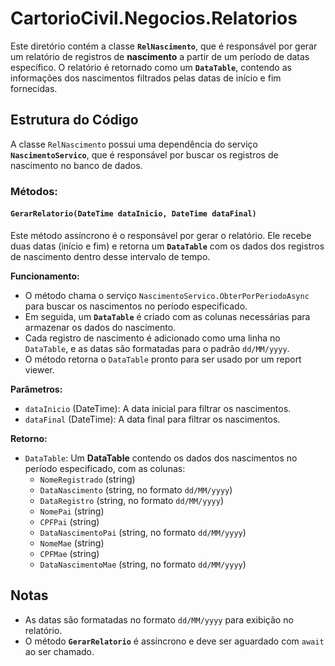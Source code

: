 # CartorioCivil.Negocios.Relatorios

Este diretório contém a classe **`RelNascimento`**, que é responsável por gerar um relatório de registros de **nascimento** a partir de um período de datas específico. O relatório é retornado como um **`DataTable`**, contendo as informações dos nascimentos filtrados pelas datas de início e fim fornecidas.

## Estrutura do Código

A classe `RelNascimento` possui uma dependência do serviço **`NascimentoServico`**, que é responsável por buscar os registros de nascimento no banco de dados.

### Métodos:

#### `GerarRelatorio(DateTime dataInicio, DateTime dataFinal)`

Este método assíncrono é o responsável por gerar o relatório. Ele recebe duas datas (início e fim) e retorna um **`DataTable`** com os dados dos registros de nascimento dentro desse intervalo de tempo.

**Funcionamento:**
- O método chama o serviço `NascimentoServico.ObterPorPeriodoAsync` para buscar os nascimentos no período especificado.
- Em seguida, um **`DataTable`** é criado com as colunas necessárias para armazenar os dados do nascimento.
- Cada registro de nascimento é adicionado como uma linha no `DataTable`, e as datas são formatadas para o padrão `dd/MM/yyyy`.
- O método retorna o `DataTable` pronto para ser usado por um report viewer.

**Parâmetros:**
- `dataInicio` (DateTime): A data inicial para filtrar os nascimentos.
- `dataFinal` (DateTime): A data final para filtrar os nascimentos.

**Retorno:**
- `DataTable`: Um **DataTable** contendo os dados dos nascimentos no período especificado, com as colunas:
  - `NomeRegistrado` (string)
  - `DataNascimento` (string, no formato `dd/MM/yyyy`)
  - `DataRegistro` (string, no formato `dd/MM/yyyy`)
  - `NomePai` (string)
  - `CPFPai` (string)
  - `DataNascimentoPai` (string, no formato `dd/MM/yyyy`)
  - `NomeMae` (string)
  - `CPFMae` (string)
  - `DataNascimentoMae` (string, no formato `dd/MM/yyyy`)

## Notas

- As datas são formatadas no formato `dd/MM/yyyy` para exibição no relatório.
- O método **`GerarRelatorio`** é assíncrono e deve ser aguardado com `await` ao ser chamado.
